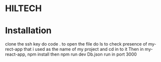 # HILTECH

# Installation
clone the ssh key
do code . to open the file
do ls to check presence of my-rect-app that i used as the name of my project and cd in to it
Then in my-react-app, npm install then npm run dev
Db.json run in port 3000